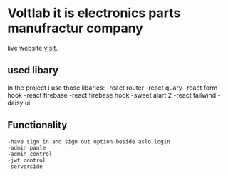 # Voltlab it is electronics parts manufractur company

live website [visit](https://voltlab-ed936.web.app/).

## used libary

In the project i use those libaries:
    -react router
    -react quary
    -react form hook
    -react firebase
    -react firebase hook
    -sweet alart 2
    -react tailwind
    - daisy ui

## Functionality
    -have sign in and sign out option beside aslo login
    -admin panle
    -admin control
    -jwt control
    -serverside
    
